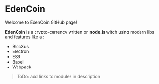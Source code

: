 # EdenCoin
Welcome to EdenCoin GitHub page!

**EdenCoin** is a crypto-currency written on **node.js** witch using modern libs and features like a :
- BlocXus
- Electron
- ES6
- Babel
- Webpack

> ToDo: add links to modules in description
